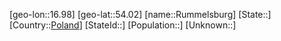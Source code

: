 ﻿---
location: [54.02,16.98]
type: City
tags:
- geo/City


SpocWebEntityId: 33829
isDeleted: false
confidential: public

---
[geo-lon::16.98]
[geo-lat::54.02]
[name::Rummelsburg]
[State::]
[Country::[Poland](geo/Continent/Europe/Poland.md)]
[StateId::]
[Population::]
[Unknown::]

